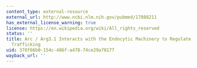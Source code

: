 ```yaml
---
content_type: external-resource
external_url: http://www.ncbi.nlm.nih.gov/pubmed/17088211
has_external_license_warning: true
license: https://en.wikipedia.org/wiki/All_rights_reserved
status: ''
title: Arc / Arg3.1 Interacts with the Endocytic Machinery to Regulate AMPA Receptor
  Trafficking
uid: 378f66b0-154c-486f-a478-74ce29a78177
wayback_url: ''
---
```

